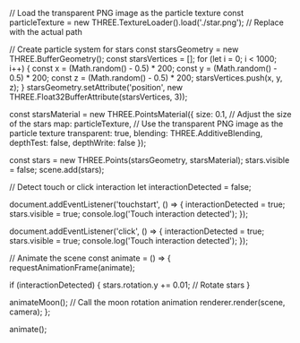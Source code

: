 

// Load the transparent PNG image as the particle texture
const particleTexture = new THREE.TextureLoader().load('./star.png'); // Replace with the actual path

// Create particle system for stars
const starsGeometry = new THREE.BufferGeometry();
const starsVertices = [];
for (let i = 0; i < 1000; i++) {
  const x = (Math.random() - 0.5) * 200;
  const y = (Math.random() - 0.5) * 200;
  const z = (Math.random() - 0.5) * 200;
  starsVertices.push(x, y, z);
}
starsGeometry.setAttribute('position', new THREE.Float32BufferAttribute(starsVertices, 3));

const starsMaterial = new THREE.PointsMaterial({
  size: 0.1, // Adjust the size of the stars
  map: particleTexture, // Use the transparent PNG image as the particle texture
  transparent: true,
  blending: THREE.AdditiveBlending,
  depthTest: false,
  depthWrite: false
});

const stars = new THREE.Points(starsGeometry, starsMaterial);
stars.visible = false;
scene.add(stars);

// Detect touch or click interaction
let interactionDetected = false;

document.addEventListener('touchstart', () => {
  interactionDetected = true;
  stars.visible = true;
  console.log('Touch interaction detected');
});

document.addEventListener('click', () => {
  interactionDetected = true;
  stars.visible = true;
  console.log('Touch interaction detected');
});

// Animate the scene
const animate = () => {
  requestAnimationFrame(animate);

  if (interactionDetected) {
    stars.rotation.y += 0.01; // Rotate stars
  }

  animateMoon(); // Call the moon rotation animation
  renderer.render(scene, camera);
};

animate();
